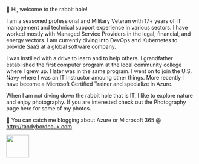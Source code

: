 👋 Hi, welcome to the rabbit hole!

I am a seasoned professional and Military Veteran with 17+ years of IT management and technical support experience in various sectors. I have worked mostly with Managed Service Providers in the legal, financial, and energy vectors. I am currently diving into DevOps and Kubernetes to provide SaaS at a global software company.

I was instilled with a drive to learn and to help others. I grandfather established the first computer program at the local community college where I grew up. I later was in the same program. I went on to join the U.S. Navy where I was an IT instructor amoung other things. More recently I have become a Microsoft Certified Trainer and specialize in Azure. 

When I am not diving down the rabbit hole that is IT, I like to explore nature and enjoy photography. If you are interested check out the Photography page here for some of my photos.

👀 You can catch me blogging about Azure or Microsoft 365 @ http://randybordeaux.com


<div style="width:60px ; height:60px">
  <img src="[bordera-randy/img/mct.png](https://github.com/bordera-randy/bordera-randy/blob/main/img/mct.png)" height="60" width="60" >

<div>

